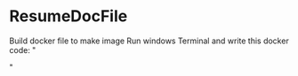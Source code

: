 # ResumeDocFile
 Build docker file to make image
 Run windows Terminal and write this docker code:
 "
 
 "
